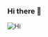### Hi there 👋

![Hi](https://obs.line-scdn.net/0hfsqkAKd1OVxMEi7lGNBGC3RENS1_dCNVbiBwPm9HZm4zPngMeCBqP2waZ3AydSwKbCEhPWwaYmthJikKdA/w644)

<!--
**AldiAgeng/AldiAgeng** is a ✨ _special_ ✨ repository because its `README.md` (this file) appears on your GitHub profile.

Here are some ideas to get you started:

- 🔭 I’m currently working on ...
- 🌱 I’m currently learning ...
- 👯 I’m looking to collaborate on ...
- 🤔 I’m looking for help with ...
- 💬 Ask me about ...
- 📫 How to reach me: ...
- 😄 Pronouns: ...
- ⚡ Fun fact: ...
-->
